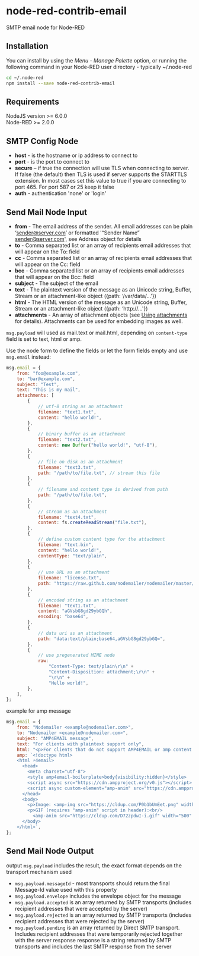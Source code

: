 # node-red-contrib-email

SMTP email node for Node-RED

## Installation 

You can install by using the *Menu - Manage Palette* option, or running the following command in your Node-RED user directory - typically ~/.node-red

```sh
cd ~/.node-red
npm install --save node-red-contrib-email
```

## Requirements

NodeJS version >= 6.0.0 \
Node-RED >= 2.0.0

## SMTP Config Node

-   **host** - is the hostname or ip address to connect to
-   **port** - is the port to connect to
-   **secure** – if true the connection will use TLS when connecting to server. If false (the default) then TLS is used if server supports the STARTTLS extension. In most cases set this value to true if you are connecting to port 465. For port 587 or 25 keep it false
-   **auth** - authentication 'none' or 'login'

## Send Mail Node Input

-   **from** - The email address of the sender. All email addresses can be plain ‘sender@server.com’ or formatted '“Sender Name” sender@server.com', see Address object for details
-   **to** - Comma separated list or an array of recipients email addresses that will appear on the To: field
-   **cc** - Comma separated list or an array of recipients email addresses that will appear on the Cc: field
-   **bcc** - Comma separated list or an array of recipients email addresses that will appear on the Bcc: field
-   **subject** - The subject of the email
-   **text** - The plaintext version of the message as an Unicode string, Buffer, Stream or an attachment-like object ({path: ‘/var/data/…'})
-   **html** - The HTML version of the message as an Unicode string, Buffer, Stream or an attachment-like object ({path: ‘http://…'})
-   **attachments** - An array of attachment objects (see [Using attachments](https://nodemailer.com/message/attachments/) for details). Attachments can be used for embedding images as well.

`msg.payload` will used as mail.text or mail.html, depending on `content-type` field is set to text, html or amp.

Use the node form to define the fields or let the form fields empty and use `msg.email` instead:

```js
msg.email = {
    from: "foo@example.com",
    to: "bar@example.com",
    subject: "Test",
    text: "This is my mail",
    attachments: [
        {
            // utf-8 string as an attachment
            filename: "text1.txt",
            content: "hello world!",
        },
        {
            // binary buffer as an attachment
            filename: "text2.txt",
            content: new Buffer("hello world!", "utf-8"),
        },
        {
            // file on disk as an attachment
            filename: "text3.txt",
            path: "/path/to/file.txt", // stream this file
        },
        {
            // filename and content type is derived from path
            path: "/path/to/file.txt",
        },
        {
            // stream as an attachment
            filename: "text4.txt",
            content: fs.createReadStream("file.txt"),
        },
        {
            // define custom content type for the attachment
            filename: "text.bin",
            content: "hello world!",
            contentType: "text/plain",
        },
        {
            // use URL as an attachment
            filename: "license.txt",
            path: "https://raw.github.com/nodemailer/nodemailer/master/LICENSE",
        },
        {
            // encoded string as an attachment
            filename: "text1.txt",
            content: "aGVsbG8gd29ybGQh",
            encoding: "base64",
        },
        {
            // data uri as an attachment
            path: "data:text/plain;base64,aGVsbG8gd29ybGQ=",
        },
        {
            // use pregenerated MIME node
            raw:
                "Content-Type: text/plain\r\n" +
                "Content-Disposition: attachment;\r\n" +
                "\r\n" +
                "Hello world!",
        },
    ],
};
```

example for amp message

```js
msg.email = {
    from: "Nodemailer <example@nodemailer.com>",
    to: "Nodemailer <example@nodemailer.com>",
    subject: "AMP4EMAIL message",
    text: "For clients with plaintext support only",
    html: "<p>For clients that do not support AMP4EMAIL or amp content is not valid</p>",
    amp: `<!doctype html>
    <html ⚡4email>
      <head>
        <meta charset="utf-8">
        <style amp4email-boilerplate>body{visibility:hidden}</style>
        <script async src="https://cdn.ampproject.org/v0.js"></script>
        <script async custom-element="amp-anim" src="https://cdn.ampproject.org/v0/amp-anim-0.1.js"></script>
      </head>
      <body>
        <p>Image: <amp-img src="https://cldup.com/P0b1bUmEet.png" width="16" height="16"/></p>
        <p>GIF (requires "amp-anim" script in header):<br/>
          <amp-anim src="https://cldup.com/D72zpdwI-i.gif" width="500" height="350"/></p>
      </body>
    </html>`,
};
```

## Send Mail Node Output

output `msg.payload` includes the result, the exact format depends on the transport mechanism used

-   `msg.payload.messageId` - most transports should return the final Message-Id value used with this property
-   `msg.payload.envelope` includes the envelope object for the message
-   `msg.payload.accepted` is an array returned by SMTP transports (includes recipient addresses that were accepted by the server)
-   `msg.payload.rejected` is an array returned by SMTP transports (includes recipient addresses that were rejected by the server)
-   `msg.payload.pending` is an array returned by Direct SMTP transport. Includes recipient addresses that were temporarily rejected together with the server response
    response is a string returned by SMTP transports and includes the last SMTP response from the server
